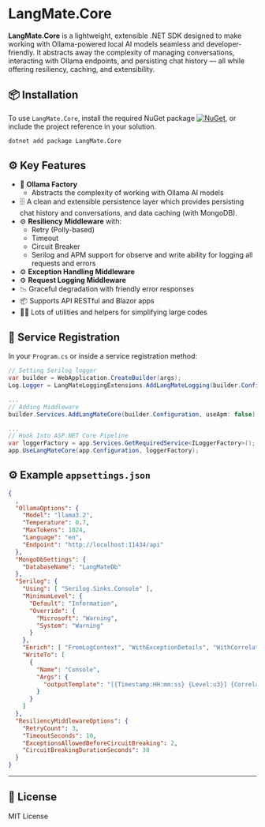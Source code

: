 # LangMate.Core

**LangMate.Core** is a lightweight, extensible .NET SDK designed to make working with Ollama-powered local AI models seamless and developer-friendly. It abstracts away the complexity of managing conversations, interacting with Ollama endpoints, and persisting chat history — all while offering resiliency, caching, and extensibility.

## 📦 Installation

To use `LangMate.Core`, install the required NuGet package [![NuGet](https://img.shields.io/nuget/v/LangMate.Core)](https://www.nuget.org/packages/LangMate.Core), or include the project reference in your solution.

```bash
dotnet add package LangMate.Core
```

## ⚙️ Key Features

- 🧠 **Ollama Factory**
    - Abstracts the complexity of working with Ollama AI models
- 🗄️ A clean and extensible persistence layer which provides persisting chat history and conversations, and data caching (with MongoDB).
- ⚙️ **Resiliency Middleware** with:
  - Retry (Polly-based)
  - Timeout
  - Circuit Breaker
  - Serilog and APM support for observe and write ability for logging all requests and errors
- ⚙️ **Exception Handling Middleware**
- ⚙️ **Request Logging Middleware**
- 📉 Graceful degradation with friendly error responses
- 📦 Supports API RESTful and Blazor apps
- 🧑‍💻 Lots of utilities and helpers for simplifying large codes


## 🔧 Service Registration

In your `Program.cs` or inside a service registration method:

```csharp
// Setting Serilog logger
var builder = WebApplication.CreateBuilder(args);
Log.Logger = LangMateLoggingExtensions.AddLangMateLogging(builder.Configuration);

...
// Adding Middleware
builder.Services.AddLangMateCore(builder.Configuration, useApm: false);

...
// Hook Into ASP.NET Core Pipeline
var loggerFactory = app.Services.GetRequiredService<ILoggerFactory>();
app.UseLangMateCore(app.Configuration, loggerFactory);
```

## ⚙️ Example `appsettings.json`

```json
{
  ,
  "OllamaOptions": {
    "Model": "llama3.2",
    "Temperature": 0.7,
    "MaxTokens": 1024,
    "Language": "en",
    "Endpoint": "http://localhost:11434/api"
  },
  "MongoDbSettings": {
    "DatabaseName": "LangMateDb"
  },
  "Serilog": {
    "Using": [ "Serilog.Sinks.Console" ],
    "MinimumLevel": {
      "Default": "Information",
      "Override": {
        "Microsoft": "Warning",
        "System": "Warning"
      }
    },
    "Enrich": [ "FromLogContext", "WithExceptionDetails", "WithCorrelationId" ],
    "WriteTo": [
      {
        "Name": "Console",
        "Args": {
          "outputTemplate": "[{Timestamp:HH:mm:ss} {Level:u3}] {CorrelationId} {Message:lj}{NewLine}{Exception}"
        }
      }
    ]
  },
  "ResiliencyMiddlewareOptions": {
    "RetryCount": 3,
    "TimeoutSeconds": 10,
    "ExceptionsAllowedBeforeCircuitBreaking": 2,
    "CircuitBreakingDurationSeconds": 30
  }
}
```

---

## 📄 License

MIT License

